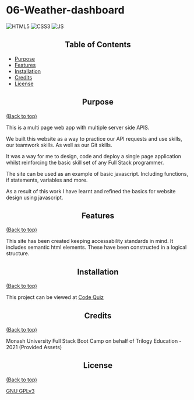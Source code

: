 # 06-Weather-dashboard

<img alt="HTML5" src="https://img.shields.io/badge/html5-%23E34F26.svg?style=for-the-badge&logo=html5&logoColor=white"/>
<img alt="CSS3" src="https://img.shields.io/badge/css3-%231572B6.svg?style=for-the-badge&logo=css3&logoColor=white"/>
<img alt="JS" src="https://img.shields.io/badge/JavaScript-F7DF1E?style=for-the-badge&logo=javascript&logoColor=black"/>

<h2 style="text-align:center" id="table-of-content"> Table of Contents </h2>

- [Purpose](#Purpose)
- [Features](#Features)
- [Installation](#Installation)
- [Credits](#Credits)
- [License](#License)


## <h2 style="text-align:center" id="purpose">Purpose</h2>
[(Back to top)](#table-of-content)

This is a multi page web app with multiple server side APIS.

We built this website as a way to practice our API requests and use skills, our teamwork skills. As well as our Git skills.

It was a way for me to design, code and deploy a single page application whilst reinforcing the basic skill set of any Full Stack programmer.

The site can be used as an example of basic javascript. Including functions, if statements, variables and more. 

As a result of this work I have learnt and refined the basics for website design using javascript.

## <h2 style="text-align:center" id="features">Features</h2>
[(Back to top)](#table-of-content)

This site has been created keeping accessability standards in mind.
It includes semantic html elements. These have been constructed in a logical structure. 



## <h2 style="text-align:center" id="installation">Installation</h2> 
[(Back to top)](#table-of-content)

This project can be viewed at [Code Quiz]()


## <h2 style="text-align:center" id="credits"> Credits</h2>
[(Back to top)](#table-of-content)

Monash University Full Stack Boot Camp on behalf of Trilogy Education - 2021 (Provided Assets)

## <h2 style="text-align:center">License</h2>
[(Back to top)](#table-of-content)

[GNU GPLv3](https://choosealicense.com/licenses/gpl-3.0/)
